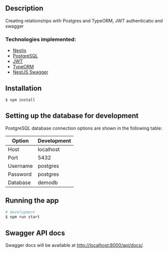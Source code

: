 
## Description

 Creating relationships with Postgres and TypeORM, JWT authenticatio and swagger

### Technologies implemented:

-   [Nestjs](https://nestjs.com/) 
-   [PostgreSQL](https://www.postgresql.org/)
-   [JWT](https://jwt.io/)
-   [TypeORM](https://typeorm.io/#/)
-   [NestJS Swagger](https://github.com/nestjs/swagger)

## Installation

```bash
$ npm install
```

## Setting up the database for development 

PostgreSQL database connection options are shown in the following table:

| Option   | Development |
| -------- | ----------- 
| Host     | localhost   |
| Port     | 5432        |
| Username | postgres    |
| Password | postgres    |
| Database | demodb      |  

## Running the app

```bash
# development
$ npm run start
```

## Swagger API docs
Swagger docs will be available at [http://localhost:8000/api/docs/](http://localhost:8000/api/docs/).
